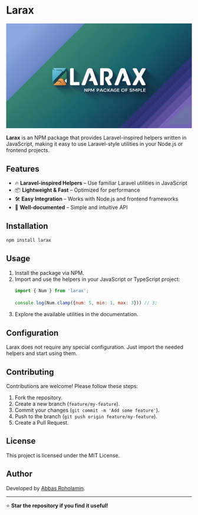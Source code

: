 # Larax

![Larax Logo](logo.jpg)

**Larax** is an NPM package that provides Laravel-inspired helpers written in JavaScript, making it easy to use Laravel-style utilities in your Node.js or frontend projects.

## Features

- 🔥 **Laravel-inspired Helpers** – Use familiar Laravel utilities in JavaScript
- 📦 **Lightweight & Fast** – Optimized for performance
- 🛠 **Easy Integration** – Works with Node.js and frontend frameworks
- 📜 **Well-documented** – Simple and intuitive API

## Installation

```sh
npm install larax
```

## Usage

1. Install the package via NPM.
2. Import and use the helpers in your JavaScript or TypeScript project:
   ```js
   import { Num } from 'larax';

   console.log(Num.clamp({num: 5, min: 1, max: 3})) // 3;
   ```
3. Explore the available utilities in the documentation.

## Configuration

Larax does not require any special configuration. Just import the needed helpers and start using them.

## Contributing

Contributions are welcome! Please follow these steps:

1. Fork the repository.
2. Create a new branch (`feature/my-feature`).
3. Commit your changes (`git commit -m 'Add some feature'`).
4. Push to the branch (`git push origin feature/my-feature`).
5. Create a Pull Request.

## License

This project is licensed under the MIT License.

## Author

Developed by [Abbas Roholamin](https://github.com/abbas-roholamin).

---

⭐ **Star the repository if you find it useful!**

